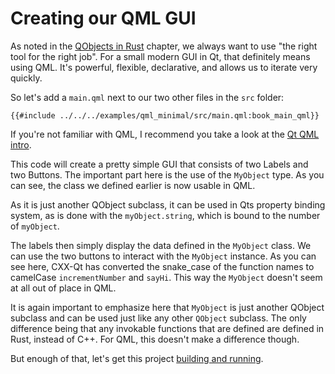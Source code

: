 <!--
SPDX-FileCopyrightText: 2022 Klarälvdalens Datakonsult AB, a KDAB Group company <info@kdab.com>
SPDX-FileContributor: Leon Matthes <leon.matthes@kdab.com>

SPDX-License-Identifier: MIT OR Apache-2.0
-->

# Creating our QML GUI

As noted in the [QObjects in Rust](./1-qobjects-in-rust.md) chapter, we always want to use "the right tool for the right job".
For a small modern GUI in Qt, that definitely means using QML.
It's powerful, flexible, declarative, and allows us to iterate very quickly.

So let's add a `main.qml` next to our two other files in the `src` folder:
```qml,ignore
{{#include ../../../examples/qml_minimal/src/main.qml:book_main_qml}}
```

If you're not familiar with QML, I recommend you take a look at the [Qt QML intro](https://doc.qt.io/qt-5/qmlapplications.html).

This code will create a pretty simple GUI that consists of two Labels and two Buttons.
The important part here is the use of the `MyObject` type.
As you can see, the class we defined earlier is now usable in QML.

As it is just another QObject subclass, it can be used in Qts property binding system, as is done with the `myObject.string`, which is bound to the number of `myObject`.

The labels then simply display the data defined in the `MyObject` class.
We can use the two buttons to interact with the `MyObject` instance.
As you can see here, CXX-Qt has converted the snake_case of the function names to camelCase `incrementNumber` and `sayHi`.
This way the `MyObject` doesn't seem at all out of place in QML.

It is again important to emphasize here that `MyObject` is just another QObject subclass and can be used just like any other `QObject` subclass.
The only difference being that any invokable functions that are defined are defined in Rust, instead of C++.
For QML, this doesn't make a difference though.

But enough of that, let's get this project [building and running](./5-cmake-integration.md).
